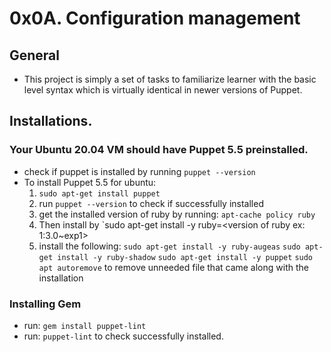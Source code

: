 # 0x0A. Configuration management

## General
- This project is simply a set of tasks to familiarize learner with the basic level syntax which is virtually identical in newer versions of Puppet.

## Installations.

### Your Ubuntu 20.04 VM should have Puppet 5.5 preinstalled.
- check if puppet is installed by running `puppet --version`
- To install Puppet 5.5 for ubuntu:
	1. `sudo apt-get install puppet`
	2. run `puppet --version` to check if successfully installed
	3. get the installed version of ruby by running:
		`apt-cache policy ruby`
	4. Then install by `sudo apt-get install -y ruby=<version of ruby ex: 1:3.0~exp1>
	5. install the following:
		`sudo apt-get install -y ruby-augeas`
		`sudo apt-get install -y ruby-shadow`
		`sudo apt-get install -y puppet`
		`sudo apt autoremove` to remove unneeded file that came along with the installation

### Installing Gem
- run: `gem install puppet-lint`
- run: `puppet-lint` to check successfully installed.
